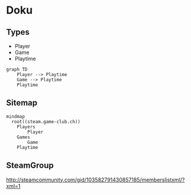 # Doku

## Types
* Player
* Game
* Playtime

```mermaid
graph TD
    Player --> Playtime
    Game --> Playtime
    Playtime
```

## Sitemap
```mermaid
mindmap
  root((steam.game-club.ch))
    Players
        Player
    Games
        Game
    Playtime

```


## SteamGroup


http://steamcommunity.com/gid/103582791430857185/memberslistxml/?xml=1


